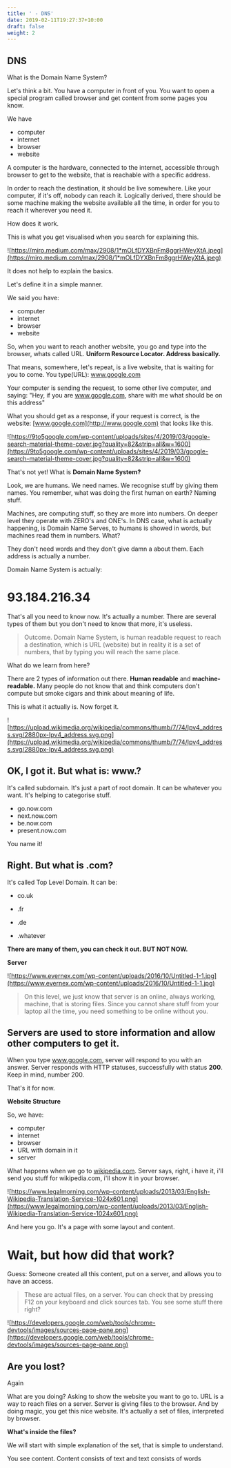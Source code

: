 ```yaml
---
title: ' - DNS'
date: 2019-02-11T19:27:37+10:00
draft: false
weight: 2
---
```

## DNS

What is the Domain Name System?

Let's think a bit. You have a computer in front of you. You want to open a special program called browser and get content from some pages you know. 

We have

- computer
- internet
- browser
- website

A computer is the hardware, connected to the internet, accessible through browser to get to the website, that is reachable with a specific address.

In order to reach the destination, it should be live somewhere. Like your computer, if it's off, nobody can reach it. Logically derived, there should be some machine making the website available all the time, in order for you to reach it wherever you need it.

How does it work.

This is what you get visualised when you search for explaining this.

![https://miro.medium.com/max/2908/1*mOLfDYXBnFm8ggrHWeyXtA.jpeg](https://miro.medium.com/max/2908/1*mOLfDYXBnFm8ggrHWeyXtA.jpeg)

It does not help to explain the basics.

Let's define it in a simple manner.

We said you have:

- computer
- internet
- browser
- website

So, when you want to reach another website, you go and type into the browser, whats called URL. **Uniform Resource Locator. Address basically.**

That means, somewhere, let's repeat, is a live website, that is waiting for you to come. You type(URL): www.google.com

Your computer is sending the request, to some other live computer, and saying: "Hey, if you are www.google.com, share with me what should be on this address"

What you should get as a response, if your request is correct, is the website: [www.google.com](http://www.google.com) that looks like this.

![https://9to5google.com/wp-content/uploads/sites/4/2019/03/google-search-material-theme-cover.jpg?quality=82&strip=all&w=1600](https://9to5google.com/wp-content/uploads/sites/4/2019/03/google-search-material-theme-cover.jpg?quality=82&strip=all&w=1600)

That's not  yet! What is **Domain Name System?**

Look, we are humans. We need names. We recognise stuff by giving them names. You remember, what was doing the first human on earth? Naming stuff. 

Machines, are computing stuff, so they are more into numbers. On deeper level they operate with ZERO's and ONE's. In DNS case, what is actually happening, is Domain Name Serves, to humans is showed in words, but machines read them in numbers. What? 

They don't need words and they don't give damn a about them. Each address is actually a number. 

Domain Name System is actually:

# 93.184.216.34

That's all you need to know now. It's actually a number. There are several types of them but you don't need to know that more, it's useless.

> Outcome. Domain Name System, is human readable request to reach a destination, which is URL (website) but in reality it is a set of numbers, that by typing you will reach the same place.

What do we learn from here?

There are 2 types of information out there. **Human readable** and **machine-readable.** Many people do not know that and think computers don't compute but smoke cigars and think about meaning of life.

This is what it actually is. Now forget it.

![https://upload.wikimedia.org/wikipedia/commons/thumb/7/74/Ipv4_address.svg/2880px-Ipv4_address.svg.png](https://upload.wikimedia.org/wikipedia/commons/thumb/7/74/Ipv4_address.svg/2880px-Ipv4_address.svg.png)

## OK, I got it. But what is: **www.?**

It's called subdomain. It's just a part of root domain. It can be whatever you want. It's helping to categorise stuff.

- go.now.com
- next.now.com
- be.now.com
- present.now.com

 You name it!

## Right. But what is .com?

It's called Top Level Domain. It can be:

- co.uk

- .fr

- .de

- .whatever

**There are many of them, you can check it out. BUT NOT NOW.**

**Server**

![https://www.evernex.com/wp-content/uploads/2016/10/Untitled-1-1.jpg](https://www.evernex.com/wp-content/uploads/2016/10/Untitled-1-1.jpg)

> On this level, we just know that server is an online, always working, machine, that is storing files. Since you cannot share stuff from your laptop all the time, you need something to be online without you.

## Servers are used to store information and allow other computers to get it.

When you type www.google.com, server will respond to you with an answer. Server responds with HTTP statuses, successfully with status **200**. Keep in mind, number 200.

That's it for now.

**Website Structure**

So, we have:

- computer
- internet
- browser
- URL with domain in it
- server

What happens when we go to [wikipedia.com](http://wikipedia.com). Server says, right, i have it, i'll send you stuff for wikipedia.com, i'll show it in your browser.

![https://www.legalmorning.com/wp-content/uploads/2013/03/English-Wikipedia-Translation-Service-1024x601.png](https://www.legalmorning.com/wp-content/uploads/2013/03/English-Wikipedia-Translation-Service-1024x601.png)

And here you go. It's a page with some layout and content.

# Wait, but how did that work?

Guess: Someone created all this content, put on a server, and allows you to have an access.

> These are actual files, on a server. You can check that by pressing F12 on your keyboard and click sources tab. You see some stuff there right?

![https://developers.google.com/web/tools/chrome-devtools/images/sources-page-pane.png](https://developers.google.com/web/tools/chrome-devtools/images/sources-page-pane.png)

## Are you lost?

Again

What are you doing? Asking to show the website you want to go to. URL is a way to reach files on a server. Server is giving files to the browser. And by doing magic, you get this nice website. It's actually a set of files, interpreted by browser.

**What's inside the files?**

We will start with simple explanation of the set, that is simple to understand. 

You see content. Content consists of text and text consists of words